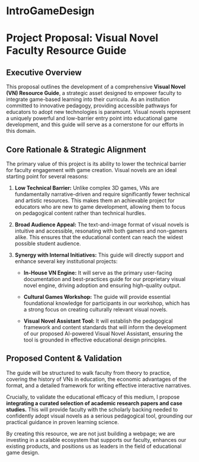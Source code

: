 # IntroGameDesign

# Project Proposal: Visual Novel Faculty Resource Guide

## Executive Overview

This proposal outlines the development of a comprehensive **Visual Novel (VN) Resource Guide**, a strategic asset designed to empower faculty to integrate game-based learning into their curricula. As an institution committed to innovative pedagogy, providing accessible pathways for educators to adopt new technologies is paramount. Visual novels represent a uniquely powerful and low-barrier entry point into educational game development, and this guide will serve as a cornerstone for our efforts in this domain.

## Core Rationale & Strategic Alignment

The primary value of this project is its ability to lower the technical barrier for faculty engagement with game creation. Visual novels are an ideal starting point for several reasons:

1. **Low Technical Barrier:** Unlike complex 3D games, VNs are fundamentally narrative-driven and require significantly fewer technical and artistic resources. This makes them an achievable project for educators who are new to game development, allowing them to focus on pedagogical content rather than technical hurdles.

2. **Broad Audience Appeal:** The text-and-image format of visual novels is intuitive and accessible, resonating with both gamers and non-gamers alike. This ensures that the educational content can reach the widest possible student audience.

3. **Synergy with Internal Initiatives:** This guide will directly support and enhance several key institutional projects:

   * **In-House VN Engine:** It will serve as the primary user-facing documentation and best-practices guide for our proprietary visual novel engine, driving adoption and ensuring high-quality output.

   * **Cultural Games Workshop:** The guide will provide essential foundational knowledge for participants in our workshop, which has a strong focus on creating culturally relevant visual novels.

   * **Visual Novel Assistant Tool:** It will establish the pedagogical framework and content standards that will inform the development of our proposed AI-powered Visual Novel Assistant, ensuring the tool is grounded in effective educational design principles.

## Proposed Content & Validation

The guide will be structured to walk faculty from theory to practice, covering the history of VNs in education, the economic advantages of the format, and a detailed framework for writing effective interactive narratives.

Crucially, to validate the educational efficacy of this medium, I propose **integrating a curated selection of academic research papers and case studies.** This will provide faculty with the scholarly backing needed to confidently adopt visual novels as a serious pedagogical tool, grounding our practical guidance in proven learning science.

By creating this resource, we are not just building a webpage; we are investing in a scalable ecosystem that supports our faculty, enhances our existing products, and positions us as leaders in the field of educational game design.
